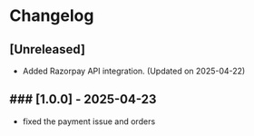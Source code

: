 # Changelog

## [Unreleased]

- Added Razorpay API integration. (Updated on 2025-04-22)

## ### [1.0.0] - 2025-04-23
- fixed the payment issue and orders
